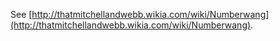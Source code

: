 See [http://thatmitchellandwebb.wikia.com/wiki/Numberwang](http://thatmitchellandwebb.wikia.com/wiki/Numberwang).
